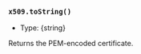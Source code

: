 ### `x509.toString()`

<!-- YAML
added: v15.6.0
-->

* Type: {string}

Returns the PEM-encoded certificate.
